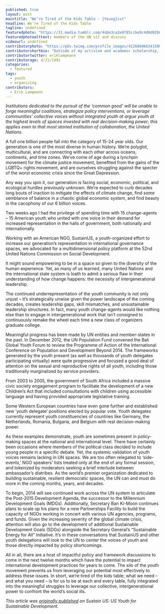 ```yaml
---
published: true
layout: post
maintitle: "We’re Tired of the Kids Table - {Young}ist"
headline: We’re Tired of the Kids Table
tagline: undefined
featuredphoto: "https://31.media.tumblr.com/4dde3ca2e0785ccbe9c4d8d02b817ecd/tumblr_inline_n1x9vu1Gs31rkj9dw.jpg"
featuredphotoalttext: members of the UN sit and discuss
videourl: undefined
contributorphoto: "https://pbs.twimg.com/profile_images/412686866341580800/_QTo5onz.png"
contributorshortbio: "Outside of my activism and academic scholarship, Erik enjoys loose-leaf tea, the “West Wing,” and vegetarian cooking."
contributortwitter: eriklampmann
contributorage: 4/21/1991
categories: 
  - featured
tags: 
  - youth
  - organizing
contributors: 
  - Erik Lampmann
---
```


_Institutions dedicated to the pursuit of the ‘common good’ will be unable to forge meaningful coalitions, strategize policy interventions, or leverage communities’ collective voices without integrated youth at argue youth at the highest levels of spaces invested with real decision-making power; this applies even to that most storied institution of collaboration, the United Nations._

A full one billion people fall into the category of 15-24 year olds. Our generation is one of the most diverse in human history. We’re polyglot, multicultural, and are connecting with each other across oceans, continents, and time zones. We’ve come of age during a lynchpin movement for the climate justice movement, beneftted from the gains of the LGBTQ+ rights movement, and are ourselves struggling against the specter of the worst economic crisis since the Great Depression. 

Any way you spin it, our generation is facing social, economic, political, and ecological hurdles previously unknown. We’re expected to curb decades long bouts of inaction to mitigate the effects of climate change, find some semblance of balance in a chaotic global economic system, and find beauty in the cacophony of our 6 billion voices.

Two weeks ago I had the privilege of spending time with 15 change-agents – 15 American youth who united with one voice in their demand for increased representation in the halls of government, both nationally and internationally.

Working with an American NGO, SustainUS, a youth-organized effort to increase our generation’s representation in international governance spaces, we advocated for a multidimensional policy platform at the 52nd United Nations Commission on Social Development.

It might sound empowering to be in a space so given to the diversity of the human experience. Yet, as many of us learned, many United Nations and the international state system is loath to admit a serious flaw in their understanding of how change happens: the necessity of intergenerational leadership.

The continued underrepresentation of the youth community is not only unjust – it’s strategically unwise given the power landscape of the coming decades, creates leadership gaps, skill mismatches, and unsustainable leadership structures. In fact, many youth change-agents would like nothing else than to engage in intergenerational work that isn’t consigned to continuously remake the wheel each time a new class of organizers graduate college.

Meaningful progress has been made by UN entities and member-states in the past. In December 2012, the UN Population Fund convened the Bali Global Youth Forum to review the Programme of Action of the International Conference on Population and Development Beyond 2014. The frameworks generated by the youth present (as well as thousands of youth delegates participating virtually) were quite progressive and focused a good deal of attention on the sexual and reproductive rights of all youth, including those traditionally marginalized by service providers.

From 2003 to 2005, the government of South Africa included a massive civic society engagement program to facilitate the development of a new Children’s Act that included consultations with children using accessible language and having provided appropriate legislative training.

Some Western European countries have even gone further and established new ‘youth delegate’ positions elected by popular vote. Youth delegates currently represent youth constituencies of countries like Germany, the Netherlands, Romania, Bulgaria, and Belgium with real decision-making power.

As these examples demonstrate, youth are sometimes present in policy-making spaces at the national and international level. There have certainly been occasions where members of the political class decided to include young people in a specific debate. Yet, the systemic validation of youth voices remains lacking in UN spaces. We are too often relegated to ‘side-events,’ NGO speakers’ lists treated only at the end of any formal session, and tokenized by moderators seeking a brief interlude between ambassador’s diatribes. As the world’s premier organization dedicated to building sustainable, resilient democratic spaces, the UN can and must do more in the coming months, years, and decades.

To begin, 2014 will see continued work across the UN system to articulate the Post-2015 Development Agenda, the successor to the Millennium Development Goals (MDGs). Additionally, Secretary Ban Ki-Moon continues plans to scale up his plans for a new Partnerships Facility to build the capacity of NGOs working in concert with various UN agencies, programs, and funds. Given the increasing severity of the global climate crisis, attention will also go to the development of additional Sustainable Development Goals (SDGs) alongside the Secretary General’s “Sustainable Energy for All” Initiative. It’s in these conversations that SustainUS and other youth delegations will look to the UN to center the voices of youth and those directly impacted by policy shortcomings.

All in all, there are a host of impactful policy and framework discussions to come in the next twelve months which have the potential to impact international development practices for years to come. The silo of the youth movement prevents us from leveraging our potential most effectively to address these issues. In short, we’re tired of the kids table; what we need – and what you need – is for us to be at each and every table, fully integrated into the meaningful struggles to leverage our collective, intergenerational power to confront the world’s social ills.

_This article was [originally published](http://www.sustainus.org/agents-of-change-blog/826-we-re-tired-of-the-kids-table "originally" ) on Sustain US: US Youth for Sustainable Development._
